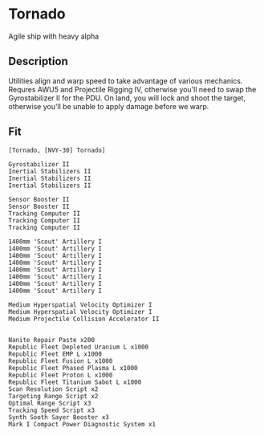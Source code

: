# Tornado
Agile ship with heavy alpha

## Description
Utilities align and warp speed to take advantage of various mechanics. Requres AWU5 and Projectile Rigging IV, otherwise you'll need to swap the Gyrostabilizer II for the PDU. On land, you will lock and shoot the target, otherwise you'll be unable to apply damage before we warp.

## Fit
```
[Tornado, [NVY-30] Tornado]

Gyrostabilizer II
Inertial Stabilizers II
Inertial Stabilizers II
Inertial Stabilizers II

Sensor Booster II
Sensor Booster II
Tracking Computer II
Tracking Computer II
Tracking Computer II

1400mm 'Scout' Artillery I
1400mm 'Scout' Artillery I
1400mm 'Scout' Artillery I
1400mm 'Scout' Artillery I
1400mm 'Scout' Artillery I
1400mm 'Scout' Artillery I
1400mm 'Scout' Artillery I
1400mm 'Scout' Artillery I

Medium Hyperspatial Velocity Optimizer I
Medium Hyperspatial Velocity Optimizer I
Medium Projectile Collision Accelerator II


Nanite Repair Paste x200
Republic Fleet Depleted Uranium L x1000
Republic Fleet EMP L x1000
Republic Fleet Fusion L x1000
Republic Fleet Phased Plasma L x1000
Republic Fleet Proton L x1000
Republic Fleet Titanium Sabot L x1000
Scan Resolution Script x2
Targeting Range Script x2
Optimal Range Script x3
Tracking Speed Script x3
Synth Sooth Sayer Booster x3
Mark I Compact Power Diagnostic System x1
```